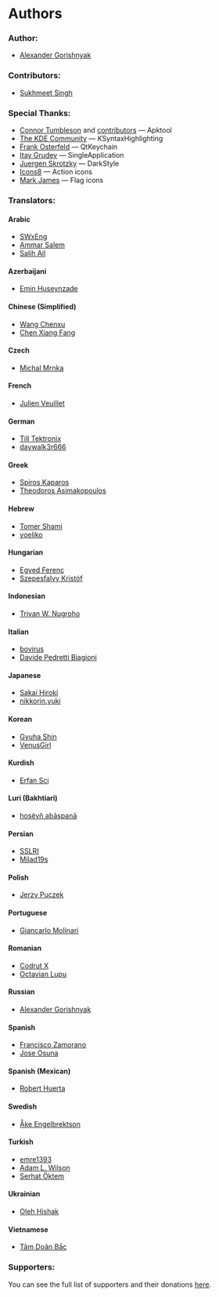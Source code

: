 # Authors

### Author:

- [Alexander Gorishnyak](https://github.com/kefir500)

### Contributors:

- [Sukhmeet Singh](https://github.com/MadGuyyy)

### Special Thanks:

- [Connor Tumbleson](https://github.com/iBotPeaches) and [contributors](https://github.com/iBotPeaches/Apktool/blob/master/CONTRIBUTORS.md) — Apktool
- [The KDE Community](https://kde.org/community/whatiskde/) — KSyntaxHighlighting
- [Frank Osterfeld](https://github.com/frankosterfeld) — QtKeychain
- [Itay Grudev](https://github.com/itay-grudev) — SingleApplication
- [Juergen Skrotzky](https://github.com/Jorgen-VikingGod) — DarkStyle
- [Icons8](https://icons8.com) — Action icons
- [Mark James](http://www.famfamfam.com) — Flag icons

### Translators:

#### Arabic
- [SWxEng](https://github.com/SWxEng)
- [Ammar Salem](https://www.transifex.com/user/profile/amar0876/)
- [Salih Ail](https://www.transifex.com/user/profile/rrrfff444/)

#### Azerbaijani
- [Emin Huseynzade](https://www.transifex.com/user/profile/ehsynze/)

#### Chinese (Simplified)
- [Wang Chenxu](http://www.dayanzai.me)
- [Chen Xiang Fang](https://www.transifex.com/user/profile/chenxiangfang/)

#### Czech
- [Michal Mrnka](https://www.transifex.com/user/profile/Mimrixerix/)

#### French
- [Julien Veuillet](https://www.wakdev.com)

#### German
- [Till Tektronix](https://www.transifex.com/user/profile/Tektronix/)
- [daywalk3r666](https://www.transifex.com/user/profile/daywalk3r666/)

#### Greek
- [Spiros Kaparos](https://www.transifex.com/user/profile/spkprs/)
- [Theodoros Asimakopoulos](https://www.transifex.com/user/profile/theoasima/)

#### Hebrew
- [Tomer Shami](https://www.transifex.com/user/profile/PointApps/)
- [yoeliko](https://www.transifex.com/user/profile/July./)

#### Hungarian
- [Egyed Ferenc](https://www.transifex.com/user/profile/efi99/)
- [Szepesfalvy Kristóf](https://www.transifex.com/user/profile/szkristof/)

#### Indonesian
- [Triyan W. Nugroho](https://www.transifex.com/user/profile/TriyanWahyuNugroho/)

#### Italian
- [bovirus](https://www.transifex.com/user/profile/bovirus/)
- [Davide Pedretti Biagioni](https://www.transifex.com/user/profile/davide.pedrettibiagioni/)

#### Japanese
- [Sakai Hiroki](https://www.transifex.com/user/profile/m07jp/)
- [nikkorin.yuki](https://www.transifex.com/user/profile/nikkorin.yuki/)

#### Korean
- [Gyuha Shin](https://www.transifex.com/user/profile/gyuha/)
- [VenusGirl](https://www.transifex.com/user/profile/VenusGirl/)

#### Kurdish
- [Erfan Sci](https://www.transifex.com/user/profile/erfan13/)

#### Luri (Bakhtiari)
- [hosêyň abāspanā](https://www.transifex.com/user/profile/hosseinabaspanah/)

#### Persian
- [SSLRI](https://www.transifex.com/user/profile/sslri/)
- [Milad19s](https://www.transifex.com/user/profile/Milad19s/)

#### Polish
- [Jerzy Puczek](https://www.transifex.com/user/profile/puczek.jerzy/)

#### Portuguese
- [Giancarlo Molinari](https://www.transifex.com/user/profile/pombimsjb/)

#### Romanian
- [Codrut X](https://www.transifex.com/user/profile/codrut2020/)
- [Octavian Lupu](https://www.transifex.com/user/profile/octavian09/)

#### Russian
- [Alexander Gorishnyak](https://www.transifex.com/user/profile/kefir500/)

#### Spanish
- [Francisco Zamorano](https://www.transifex.com/user/profile/Paco_Zamo/)
- [Jose Osuna](https://www.transifex.com/user/profile/itp.osuna/)

#### Spanish (Mexican)
- [Robert Huerta](https://www.transifex.com/user/profile/lazarito/)

#### Swedish
- [Åke Engelbrektson](https://www.transifex.com/user/profile/eson/)

#### Turkish
- [emre1393](https://www.transifex.com/user/profile/emre1393/)
- [Adam L. Wilson](https://twitter.com/ataharekat)
- [Serhat Öktem](https://www.transifex.com/user/profile/DeliDolu/)

#### Ukrainian
- [Oleh Hishak](https://www.transifex.com/user/profile/hishak/)

#### Vietnamese
- [Tâm Doãn Bắc](https://www.transifex.com/user/profile/iamsyr.vn/)

### Supporters:

You can see the full list of supporters and their donations [here](https://qwertycube.com/donate/).
